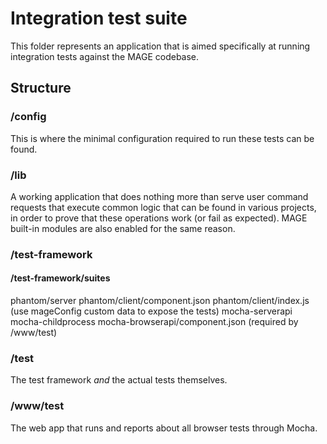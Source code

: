 # Integration test suite

This folder represents an application that is aimed specifically at running integration tests
against the MAGE codebase.

## Structure

### /config

This is where the minimal configuration required to run these tests can be found.

### /lib

A working application that does nothing more than serve user command requests that execute common
logic that can be found in various projects, in order to prove that these operations work (or fail
as expected). MAGE built-in modules are also enabled for the same reason.

### /test-framework

#### /test-framework/suites

phantom/server
phantom/client/component.json
phantom/client/index.js (use mageConfig custom data to expose the tests)
mocha-serverapi
mocha-childprocess
mocha-browserapi/component.json (required by /www/test)



### /test

The test framework *and* the actual tests themselves.

### /www/test

The web app that runs and reports about all browser tests through Mocha.
